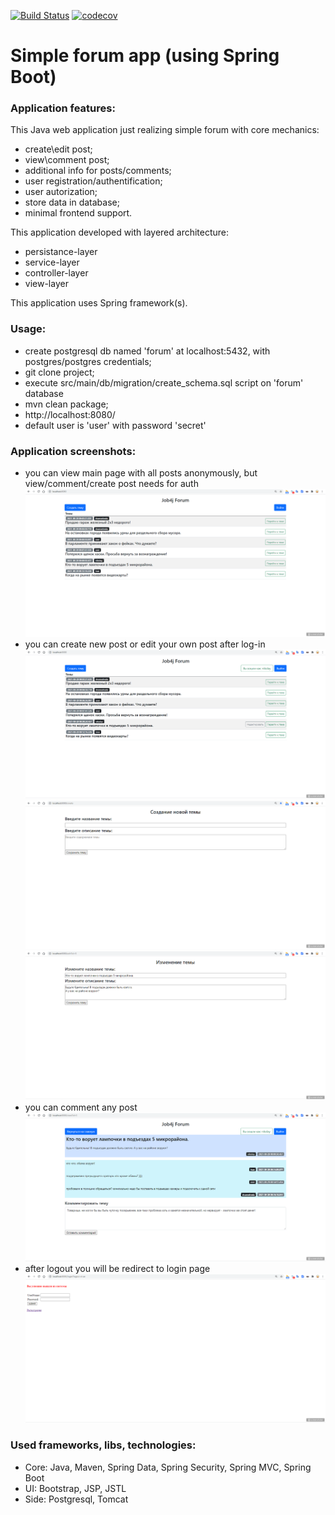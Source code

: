 [![Build Status](https://app.travis-ci.com/dvamedveda/forum.svg?branch=master)](https://app.travis-ci.com/dvamedveda/forum)
[![codecov](https://codecov.io/gh/dvamedveda/forum/branch/master/graph/badge.svg?token=ICNBF3INPL)](https://codecov.io/gh/dvamedveda/forum)

# Simple forum app (using Spring Boot)

### Application features:
This Java web application just realizing simple forum with core mechanics:
- create\edit post;
- view\comment post;
- additional info for posts/comments;
- user registration/authentification;
- user autorization;
- store data in database;
- minimal frontend support.

This application developed with layered architecture:
- persistance-layer
- service-layer
- controller-layer
- view-layer

This application uses Spring framework(s).

### Usage:
- create postgresql db named 'forum' at localhost:5432, with postgres/postgres credentials;
- git clone project;
- execute src/main/db/migration/create_schema.sql script on 'forum' database
- mvn clean package;
- http://localhost:8080/
- default user is 'user' with password 'secret'

### Application screenshots:
- you can view main page with all posts anonymously, but view/comment/create post needs for auth
![anonim_main](https://github.com/dvamedveda/screenshots/blob/main/forum/forum_anonim_main.png?raw=true) 
- you can create new post or edit your own post after log-in
![main_logged_id](https://github.com/dvamedveda/screenshots/blob/main/forum/forum_main_logged_in.png?raw=true)
![create_post](https://github.com/dvamedveda/screenshots/blob/main/forum/forum_create_post.png?raw=true)
![edit_post](https://github.com/dvamedveda/screenshots/blob/main/forum/forum_edit_post.png?raw=true)
- you can comment any post
![view_and_comment](https://github.com/dvamedveda/screenshots/blob/main/forum/forum_view_and_comment.png?raw=true)
- after logout you will be redirect to login page
![logout](https://github.com/dvamedveda/screenshots/blob/main/forum/forum_logout.png?raw=true)

### Used frameworks, libs, technologies:
- Core: Java, Maven, Spring Data, Spring Security, Spring MVC, Spring Boot
- UI: Bootstrap, JSP, JSTL
- Side: Postgresql, Tomcat